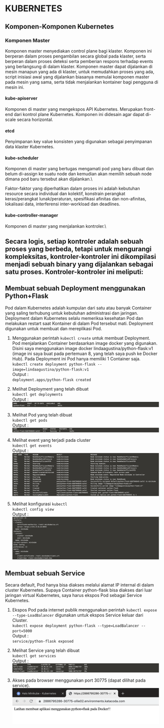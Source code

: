 # KUBERNETES

## Komponen-Komponen Kubernetes

### Komponen Master

Komponen master menyediakan control plane bagi klaster. Komponen ini berperan dalam proses pengambilan secara global pada klaster, serta berperan dalam proses deteksi serta pemberian respons terhadap events yang berlangsung di dalam klaster. Komponen master dapat dijalankan di mesin manapun yang ada di klaster, untuk memudahkan proses yang ada, script inisiasi awal yang dijalankan biasanya memulai komponen master pada mesin yang sama, serta tidak menjalankan kontainer bagi pengguna di mesin ini.

#### kube-apiserver

Komponen di master yang mengekspos API Kubernetes. Merupakan front-end dari kontrol plane Kubernetes. Komponen ini didesain agar dapat di-scale secara horizontal.

#### etcd
Penyimpanan key value konsisten yang digunakan sebagai penyimpanan data klaster Kubernetes.

#### kube-scheduler
Komponen di master yang bertugas mengamati pod yang baru dibuat dan belum di-assign ke suatu node dan kemudian akan memilih sebuah node dimana pod baru tersebut akan dijalankan.\

Faktor-faktor yang diperhatikan dalam proses ini adalah kebutuhan resource secara individual dan kolektif, konstrain perangkat keras/perangkat lunak/peraturan, spesifikasi afinitas dan non-afinitas, lokalisasi data, interferensi inter-workload dan deadlines.

#### kube-controller-manager
Komponen di master yang menjalankan kontroler.\

Secara logis, setiap kontroler adalah sebuah proses yang berbeda, tetapi untuk mengurangi kompleksitas, kontroler-kontroler ini dikompilasi menjadi sebuah binary yang dijalankan sebagai satu proses. Kontroler-kontroler ini meliputi:
- 

## Membuat sebuah Deployment menggunakan Python+Flask

Pod dalam Kubernetes adalah kumpulan dari satu atau banyak Container yang saling terhubung untuk kebutuhan administrasi dan jaringan. Deployment dalam Kubernetes selalu memeriksa kesehatan Pod dan melakukan restart saat Kontainer di dalam Pod tersebut mati. Deployment digunakan untuk membuat dan mereplikasi Pod.
1. Menggunakan perintah `kubectl create` untuk membuat Deployment. Pod menjalankan Container berdasarkan image docker yang digunakan. Disini saya menggunakan image docker lindaagustina/python-flask:v1 (image ini saya buat pada pertemuan 8, yang telah saya push ke Docker Hub). Pada Deployment ini Pod hanya memiliki 1 Container saja.\
`kubectl create deployment python-flask --image=lindaagustina/python-flask:v1`\
Output :\
`deployment.apps/python-flask created`

2. Melihat Deployment yang telah dibuat\
`kubectl get deployments`\
Output :\
![](img/1.png)

3. Melihat Pod yang telah dibuat\
`kubectl get pods`\
Output :\
![](img/2.png)

4. Melihat event yang terjadi pada cluster\
`kubectl get events`\
Output :\
![](img/3.png)

5. Melihat konfigurasi `kubectl`\
`kubectl config view`\
Output :\
![](img/4.png)

## Membuat sebuah Service

Secara default, Pod hanya bisa diakses melalui alamat IP internal di dalam cluster Kubernetes. Supaya Container python-flask bisa diakses dari luar jaringan virtual Kubernetes, saya harus ekspos Pod sebagai Service Kubernetes.

1. Ekspos Pod pada internet publik menggunakan perintah `kubectl expose` `--type-LoadBalancer` digunakan untuk ekspos Service keluar dari Cluster.\
`kubectl expose deployment python-flask --type=LoadBalancer --port=5000`\
Output :\
`service/python-flask exposed`

2. Melihat Service yang telah dibuat\
`kubectl get services`\
Output :\
![](img/5.png)

3. Akses pada browser menggunakan port 30775 (dapat dilihat pada service).\
![](img/6.png)

